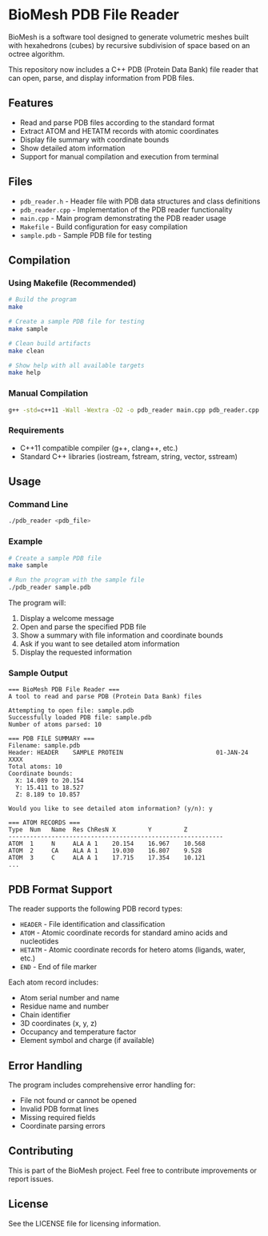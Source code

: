 # BioMesh PDB File Reader

BioMesh is a software tool designed to generate volumetric meshes built with hexahedrons (cubes) by recursive subdivision of space based on an octree algorithm. 

This repository now includes a C++ PDB (Protein Data Bank) file reader that can open, parse, and display information from PDB files.

## Features

- Read and parse PDB files according to the standard format
- Extract ATOM and HETATM records with atomic coordinates
- Display file summary with coordinate bounds
- Show detailed atom information
- Support for manual compilation and execution from terminal

## Files

- `pdb_reader.h` - Header file with PDB data structures and class definitions
- `pdb_reader.cpp` - Implementation of the PDB reader functionality  
- `main.cpp` - Main program demonstrating the PDB reader usage
- `Makefile` - Build configuration for easy compilation
- `sample.pdb` - Sample PDB file for testing

## Compilation

### Using Makefile (Recommended)

```bash
# Build the program
make

# Create a sample PDB file for testing
make sample

# Clean build artifacts
make clean

# Show help with all available targets
make help
```

### Manual Compilation

```bash
g++ -std=c++11 -Wall -Wextra -O2 -o pdb_reader main.cpp pdb_reader.cpp
```

### Requirements

- C++11 compatible compiler (g++, clang++, etc.)
- Standard C++ libraries (iostream, fstream, string, vector, sstream)

## Usage

### Command Line

```bash
./pdb_reader <pdb_file>
```

### Example

```bash
# Create a sample PDB file
make sample

# Run the program with the sample file
./pdb_reader sample.pdb
```

The program will:
1. Display a welcome message
2. Open and parse the specified PDB file
3. Show a summary with file information and coordinate bounds
4. Ask if you want to see detailed atom information
5. Display the requested information

### Sample Output

```
=== BioMesh PDB File Reader ===
A tool to read and parse PDB (Protein Data Bank) files

Attempting to open file: sample.pdb
Successfully loaded PDB file: sample.pdb
Number of atoms parsed: 10

=== PDB FILE SUMMARY ===
Filename: sample.pdb
Header: HEADER    SAMPLE PROTEIN                          01-JAN-24   XXXX
Total atoms: 10
Coordinate bounds:
  X: 14.089 to 20.154
  Y: 15.411 to 18.527
  Z: 8.189 to 10.857

Would you like to see detailed atom information? (y/n): y

=== ATOM RECORDS ===
Type  Num   Name  Res ChResN X         Y         Z         
------------------------------------------------------------
ATOM  1     N     ALA A 1    20.154    16.967    10.568    
ATOM  2     CA    ALA A 1    19.030    16.807    9.528     
ATOM  3     C     ALA A 1    17.715    17.354    10.121    
...
```

## PDB Format Support

The reader supports the following PDB record types:
- `HEADER` - File identification and classification
- `ATOM` - Atomic coordinate records for standard amino acids and nucleotides
- `HETATM` - Atomic coordinate records for hetero atoms (ligands, water, etc.)
- `END` - End of file marker

Each atom record includes:
- Atom serial number and name
- Residue name and number
- Chain identifier
- 3D coordinates (x, y, z)
- Occupancy and temperature factor
- Element symbol and charge (if available)

## Error Handling

The program includes comprehensive error handling for:
- File not found or cannot be opened
- Invalid PDB format lines
- Missing required fields
- Coordinate parsing errors

## Contributing

This is part of the BioMesh project. Feel free to contribute improvements or report issues.

## License

See the LICENSE file for licensing information.
